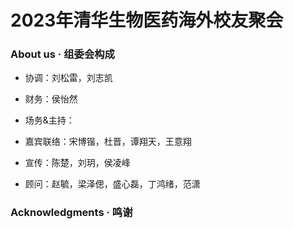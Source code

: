 # 2023年清华生物医药海外校友聚会

### About us · 组委会构成

- 协调：刘松雷，刘志凯

- 财务：侯怡然

- 场务&主持：

- 嘉宾联络：宋博锴，杜晋，谭翔天，王意翔

- 宣传：陈楚，刘玥，侯凌峰

- 顾问：赵毓，梁泽偲，盛心磊，丁鸿绪，范潇
 
### Acknowledgments · 鸣谢

<!--
**Biomed-Reunion/Biomed-Reunion** is a ✨ _special_ ✨ repository because its `README.md` (this file) appears on your GitHub profile.

Here are some ideas to get you started:

- 🔭 I’m currently working on ...
- 🌱 I’m currently learning ...
- 👯 I’m looking to collaborate on ...
- 🤔 I’m looking for help with ...
- 💬 Ask me about ...
- 📫 How to reach me: ...
- 😄 Pronouns: ...
- ⚡ Fun fact: ...
-->
